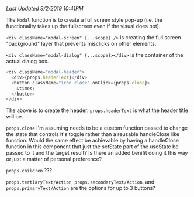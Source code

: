 _Last Updated 9/2/2019 10:41PM_

The `Modal` function is to create a full screen style pop-up (i.e. the functionality takes up the fullscreen even if the visual does not).

`<div className="modal-screen" {...scope} />` is creating the full screen "background" layer that prevents misclicks on other elements.

`<div className="modal-dialog" {...scope}></div>` is the container of the actual dialog box.

```javascript
<div className="modal-header">
  <div>{props.headerText}</div>
  <button className="icon close" onClick={props.close}>
    &times;
  </button>
</div>
```

The above is to create the header. `props.headerText` is what the header title will be.

`props.close` I'm assuming needs to be a custom function passed to change the state that controls it's toggle rather than a reusable handleClose like function. Would the same effect be achievable by having a handleClose function in this component that just the setState part of the useState be passed to it and the target result? Is there an added benifit doing it this way or just a matter of personal preference?

`props.children` ???

`props.tertiaryText/Action`, `props.secondaryText/Action`, and `props.primaryText/Action` are the options for up to 3 buttons?
